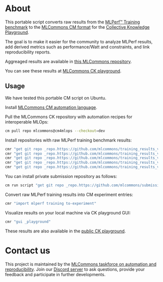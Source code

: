 ﻿# About

This portable script converts raw results from the [MLPerf™ Training benchmark]( https://github.com/mlcommons/training )
to the [MLCommons CM format](https://github.com/mlcommons/ck) for the [Collective Knowledge Playground](https://x.cKnowledge.org).

The goal is to make it easier for the community to analyze MLPerf results, 
add derived metrics such as performance/Watt and constraints,
and link reproducibility reports.

Aggreaged results are available in [this MLCommons repository](https://github.com/mlcommons/cm4mlperf-results).

You can see these results at [MLCommons CK playground](https://access.cknowledge.org/playground/?action=experiments&tags=mlperf-training,all).

## Usage

We have tested this portable CM script on Ubuntu.

Install [MLCommons CM automation language](https://github.com/mlcommons/ck/blob/master/docs/installation.md).

Pull the MLCommons CK repository with automation recipes for interoperable MLOps:
```bash
cm pull repo mlcommons@cm4mlops --checkout=dev
```

Install repositories with raw MLPerf training benchmark results:
```bash
cmr "get git repo _repo.https://github.com/mlcommons/training_results_v1.0" --extra_cache_tags=mlperf-training-results,version-1.0 --branch=master --depth=""
cmr "get git repo _repo.https://github.com/mlcommons/training_results_v1.1" --extra_cache_tags=mlperf-training-results,version-1.1 --branch=main --depth=""
cmr "get git repo _repo.https://github.com/mlcommons/training_results_v2.0" --extra_cache_tags=mlperf-training-results,version-2.0 --branch=main --depth=""
cmr "get git repo _repo.https://github.com/mlcommons/training_results_v2.1" --extra_cache_tags=mlperf-training-results,version-2.1 --branch=main
cmr "get git repo _repo.https://github.com/mlcommons/training_results_v3.0" --extra_cache_tags=mlperf-training-results,version-3.0
```

You can install private submission repository as follows:
```bash
cm run script "get git repo _repo.https://github.com/mlcommons/submissions_training_v3.0" --extra_cache_tags=mlperf-training-results,version-3.0-private --branch=main --depth=4
```

Convert raw MLPerf training results into CM experiment entries:
```bash
cmr "import mlperf training to-experiment"
```

Visualize results on your local machine via CK playground GUI:
```bash
cmr "gui _playground"
```

These results are also available in the [public CK playground](https://access.cknowledge.org/playground/?action=experiments&tags=mlperf-training,all).

# Contact us

This project is maintained by the [MLCommons taskforce on automation and reproducibility](https://cKnowledge.org/mlcommons-taskforce).
Join our [Discord server](https://discord.gg/JjWNWXKxwT) to ask questions, provide your feedback and participate in further developments.

